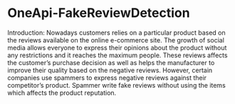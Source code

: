 # OneApi-FakeReviewDetection
Introduction:
Nowadays customers relies on a particular product based on the reviews available on the
online e-commerce site. The growth of social media allows everyone to express their opinions
about the product without any restrictions and it reaches the maximum people. These reviews
affects the customer’s purchase decision as well as helps the manufacturer to improve their
quality based on the negative reviews. However, certain companies use spammers to express
negative reviews against their competitor’s product. Spammer write fake reviews without
using the items which affects the product reputation.
